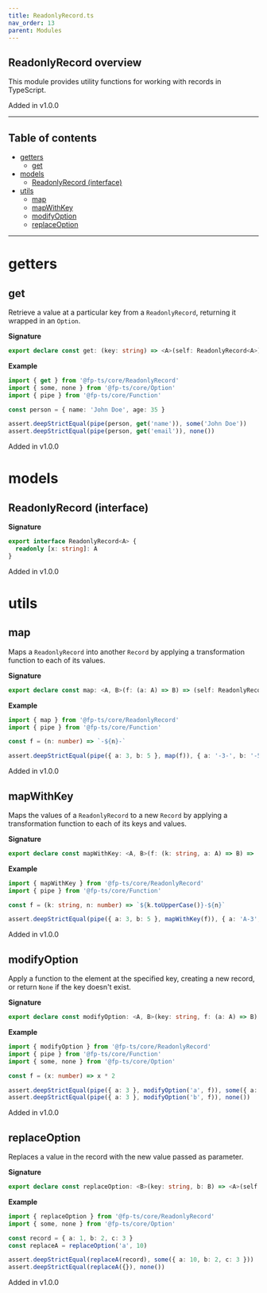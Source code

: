 ```yaml
---
title: ReadonlyRecord.ts
nav_order: 13
parent: Modules
---
```


## ReadonlyRecord overview

This module provides utility functions for working with records in TypeScript.

Added in v1.0.0

---

<h2 class="text-delta">Table of contents</h2>

- [getters](#getters)
  - [get](#get)
- [models](#models)
  - [ReadonlyRecord (interface)](#readonlyrecord-interface)
- [utils](#utils)
  - [map](#map)
  - [mapWithKey](#mapwithkey)
  - [modifyOption](#modifyoption)
  - [replaceOption](#replaceoption)

---

# getters

## get

Retrieve a value at a particular key from a `ReadonlyRecord`, returning it wrapped in an `Option`.

**Signature**

```ts
export declare const get: (key: string) => <A>(self: ReadonlyRecord<A>) => any
```

**Example**

```ts
import { get } from '@fp-ts/core/ReadonlyRecord'
import { some, none } from '@fp-ts/core/Option'
import { pipe } from '@fp-ts/core/Function'

const person = { name: 'John Doe', age: 35 }

assert.deepStrictEqual(pipe(person, get('name')), some('John Doe'))
assert.deepStrictEqual(pipe(person, get('email')), none())
```

Added in v1.0.0

# models

## ReadonlyRecord (interface)

**Signature**

```ts
export interface ReadonlyRecord<A> {
  readonly [x: string]: A
}
```

Added in v1.0.0

# utils

## map

Maps a `ReadonlyRecord` into another `Record` by applying a transformation function to each of its values.

**Signature**

```ts
export declare const map: <A, B>(f: (a: A) => B) => (self: ReadonlyRecord<A>) => Record<string, B>
```

**Example**

```ts
import { map } from '@fp-ts/core/ReadonlyRecord'
import { pipe } from '@fp-ts/core/Function'

const f = (n: number) => `-${n}-`

assert.deepStrictEqual(pipe({ a: 3, b: 5 }, map(f)), { a: '-3-', b: '-5-' })
```

Added in v1.0.0

## mapWithKey

Maps the values of a `ReadonlyRecord` to a new `Record` by applying a transformation function to each of its keys and values.

**Signature**

```ts
export declare const mapWithKey: <A, B>(f: (k: string, a: A) => B) => (self: ReadonlyRecord<A>) => Record<string, B>
```

**Example**

```ts
import { mapWithKey } from '@fp-ts/core/ReadonlyRecord'
import { pipe } from '@fp-ts/core/Function'

const f = (k: string, n: number) => `${k.toUpperCase()}-${n}`

assert.deepStrictEqual(pipe({ a: 3, b: 5 }, mapWithKey(f)), { a: 'A-3', b: 'B-5' })
```

Added in v1.0.0

## modifyOption

Apply a function to the element at the specified key, creating a new record,
or return `None` if the key doesn't exist.

**Signature**

```ts
export declare const modifyOption: <A, B>(key: string, f: (a: A) => B) => (self: ReadonlyRecord<A>) => any
```

**Example**

```ts
import { modifyOption } from '@fp-ts/core/ReadonlyRecord'
import { pipe } from '@fp-ts/core/Function'
import { some, none } from '@fp-ts/core/Option'

const f = (x: number) => x * 2

assert.deepStrictEqual(pipe({ a: 3 }, modifyOption('a', f)), some({ a: 6 }))
assert.deepStrictEqual(pipe({ a: 3 }, modifyOption('b', f)), none())
```

Added in v1.0.0

## replaceOption

Replaces a value in the record with the new value passed as parameter.

**Signature**

```ts
export declare const replaceOption: <B>(key: string, b: B) => <A>(self: ReadonlyRecord<A>) => any
```

**Example**

```ts
import { replaceOption } from '@fp-ts/core/ReadonlyRecord'
import { some, none } from '@fp-ts/core/Option'

const record = { a: 1, b: 2, c: 3 }
const replaceA = replaceOption('a', 10)

assert.deepStrictEqual(replaceA(record), some({ a: 10, b: 2, c: 3 }))
assert.deepStrictEqual(replaceA({}), none())
```

Added in v1.0.0
